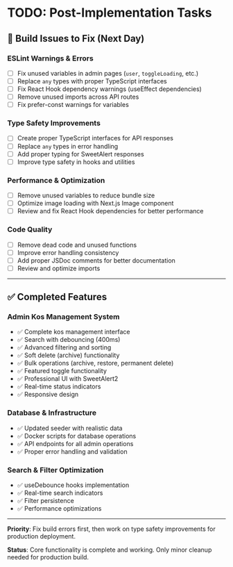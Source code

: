 # TODO: Post-Implementation Tasks

## 🔧 Build Issues to Fix (Next Day)

### ESLint Warnings & Errors
- [ ] Fix unused variables in admin pages (`user`, `toggleLoading`, etc.)
- [ ] Replace `any` types with proper TypeScript interfaces
- [ ] Fix React Hook dependency warnings (useEffect dependencies)
- [ ] Remove unused imports across API routes
- [ ] Fix prefer-const warnings for variables

### Type Safety Improvements
- [ ] Create proper TypeScript interfaces for API responses
- [ ] Replace `any` types in error handling
- [ ] Add proper typing for SweetAlert responses
- [ ] Improve type safety in hooks and utilities

### Performance & Optimization
- [ ] Remove unused variables to reduce bundle size
- [ ] Optimize image loading with Next.js Image component
- [ ] Review and fix React Hook dependencies for better performance

### Code Quality
- [ ] Remove dead code and unused functions
- [ ] Improve error handling consistency
- [ ] Add proper JSDoc comments for better documentation
- [ ] Review and optimize imports

---

## ✅ Completed Features

### Admin Kos Management System
- ✅ Complete kos management interface
- ✅ Search with debouncing (400ms)
- ✅ Advanced filtering and sorting
- ✅ Soft delete (archive) functionality
- ✅ Bulk operations (archive, restore, permanent delete)
- ✅ Featured toggle functionality
- ✅ Professional UI with SweetAlert2
- ✅ Real-time status indicators
- ✅ Responsive design

### Database & Infrastructure
- ✅ Updated seeder with realistic data
- ✅ Docker scripts for database operations
- ✅ API endpoints for all admin operations
- ✅ Proper error handling and validation

### Search & Filter Optimization
- ✅ useDebounce hooks implementation
- ✅ Real-time search indicators
- ✅ Filter persistence
- ✅ Performance optimizations

---

**Priority**: Fix build errors first, then work on type safety improvements for production deployment.

**Status**: Core functionality is complete and working. Only minor cleanup needed for production build.
